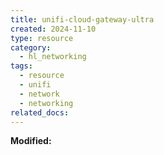 ```yaml
---
title: unifi-cloud-gateway-ultra
created: 2024-11-10
type: resource
category:
  - hl_networking
tags:
  - resource
  - unifi
  - network
  - networking
related_docs:
---
```

**Modified:**
